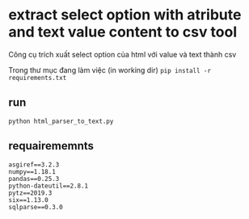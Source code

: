 # extract select option with atribute and text value content to csv tool
Công cụ trích xuất select option của html với value và text thành csv 

Trong thư mục đang làm việc (in working dir)
``
pip install -r requirements.txt
``

## run 

``
python html_parser_to_text.py 
``

## requairememnts 

```
asgiref==3.2.3
numpy==1.18.1
pandas==0.25.3
python-dateutil==2.8.1
pytz==2019.3
six==1.13.0
sqlparse==0.3.0

```